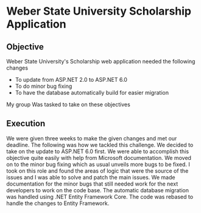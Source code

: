 # Weber State University Scholarship Application


## Objective

Weber State University's Scholarship web application needed the following changes
- To update from ASP.NET 2.0 to ASP.NET 6.0
- To do minor bug fixing
- To have the database automatically build for easier migration 

My group Was tasked to take on these objectives
  

## Execution 

We were given three weeks to make the given changes and met our deadline. The following was how we tackled this challenge.
We decided to take on the update to ASP.NET 6.0 first. We were able to accomplish this objective quite easily with help from Microsoft documentation.
We moved on to the minor bug fixing which as usual unveils more bugs to be fixed. I took on this role and found the areas of logic that were the source of the issues and I was able to solve and patch the main issues. We made documentation for the minor bugs that still needed work for the next developers to work on the code base. The automatic database migration was handled using .NET Entity Framework Core. The code was rebased to handle the changes to Entity Framework.

